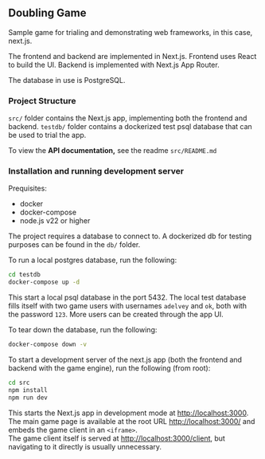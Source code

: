## Doubling Game

Sample game for trialing and demonstrating web frameworks, in this case, next.js.

The frontend and backend are implemented in Next.js. Frontend uses React to build the UI. Backend is implemented with Next.js App Router.

The database in use is PostgreSQL.

### Project Structure

`src/` folder contains the Next.js app, implementing both the frontend and backend.
`testdb/` folder contains a dockerized test psql database that can be used to trial the app.

To view the **API documentation,** see the readme `src/README.md`

### Installation and running development server

Prequisites:
- docker
- docker-compose
- node.js v22 or higher

The project requires a database to connect to. A dockerized db for testing purposes can be found in the `db/` folder.

To run a local postgres database, run the following:
```sh
cd testdb
docker-compose up -d
```
This start a local psql database in the port 5432. The local test database fills itself with two game users with usernames `adelvey` and `ok`, both with the password `123`. More users can be created through the app UI.

To tear down the database, run the following:
```sh
docker-compose down -v
```

To start a development server of the next.js app (both the frontend and backend with the game engine), run the following (from root):
```sh
cd src
npm install
npm run dev
```
This starts the Next.js app in development mode at [http://localhost:3000](http://localhost:3000).  
The main game page is available at the root URL [http://localhost:3000/](http://localhost:3000/) and embeds the game client in an `<iframe>`.  
The game client itself is served at [http://localhost:3000/client](http://localhost:3000/client), but navigating to it directly is usually unnecessary.
